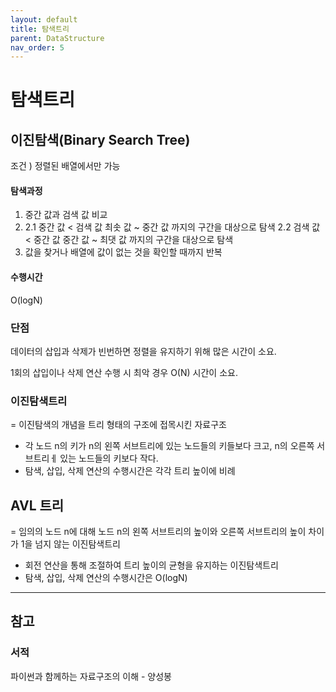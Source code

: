 ```yaml
---
layout: default
title: 탐색트리
parent: DataStructure
nav_order: 5
---
```


# 탐색트리

## 이진탐색(Binary Search Tree)

조건 ) 정렬된 배열에서만 가능

#### 탐색과정

1. 중간 값과 검색 값 비교
2. 2.1 중간 값 < 검색 값
   최솟 값 ~ 중간 값 까지의 구간을 대상으로 탐색
   2.2 검색 값 < 중간 값
   중간 값 ~ 최댓 값 까지의 구간을 대상으로 탐색
3. 값을 찾거나 배열에 값이 없는 것을 확인할 때까지 반복

#### 수행시간

O(logN)

### 단점

데이터의 삽입과 삭제가 빈번하면 정렬을 유지하기 위해 많은 시간이 소요. 

1회의 삽입이나 삭제 연산 수행 시 최악 경우 O(N) 시간이 소요. 

### 이진탐색트리

= 이진탐색의 개념을 트리 형태의 구조에 접목시킨 자료구조

- 각 노드 n의 키가 n의 왼쪽 서브트리에 있는 노드들의 키들보다 크고, n의 오른쪽 서브트리ㅔ 있는 노드들의 키보다 작다. 
- 탐색, 삽입, 삭제 연산의 수행시간은 각각 트리 높이에 비례

## AVL 트리

= 임의의 노드 n에 대해 노드 n의 왼쪽 서브트리의 높이와 오른쪽 서브트리의 높이 차이가 1을 넘지 않는 이진탐색트리

- 회전 연산을 통해 조절하여 트리 높이의 균형을 유지하는 이진탐색트리
- 탐색, 삽입, 삭제 연산의 수행시간은 O(logN)



---

## 참고

### 서적

파이썬과 함께하는 자료구조의 이해 - 양성봉
